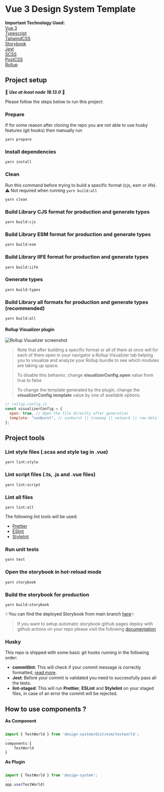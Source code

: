 # Vue 3 Design System Template

**Important Technology Used:**\
[Vue 3](https://github.com/vuejs/vue-next)\
[Typescript](https://github.com/microsoft/TypeScript)\
[TailwindCSS](https://tailwindcss.com/)\
[Storybook](https://storybook.js.org/)\
[Jest](https://jestjs.io/)\
[SCSS](https://sass-lang.com/)\
[PostCSS](https://postcss.org/)\
[Rollup](https://github.com/rollup/rollup)

## Project setup

🚨 **_Use at least node 18.13.0_** 🚨

Please follow the steps below to run this project:

### Prepare

If for some reason after cloning the repo you are not able to use husky features (git hooks) then manually run

```
yarn prepare
```

### Install dependencies

```
yarn install
```

### Clean

Run this command before trying to build a specific format (cjs, esm or iife).
⚠ Not required when running `yarn build:all`

```
yarn clean
```

### Build Library CJS format for production and generate types

```
yarn build:cjs
```

### Build Library ESM format for production and generate types

```
yarn build:esm
```

### Build Library IIFE format for production and generate types

```
yarn build:iife
```

### Generate types

```
yarn build:types
```

### Build Library all formats for production and generate types (recommended)

```
yarn build:all
```

#### Rollup Visualizer plugin

![Rollup Visualizer screenshot](https://raw.githubusercontent.com/btd/rollup-plugin-visualizer/master/pics/collage.png)

> Note that after building a specific format or all of them at once will for each of them open in your navigator a Rollup Visualizer tab helping you to visualize and analyze your Rollup bundle to see which modules are taking up space.
>
> To disable this behavior, change **visualizerConfig.open** value from true to false
>
> To change the template generated by the plugin, change the **visualizerConfig.template** value by one of available options.

```javascript
// rollup.config.js
const visualizerConfig = {
  open: true, // Open the file directly after generation
  template: "sunburst", // sunburst || treemap || network || raw-data || list
};
```

## Project tools

### Lint style files (.scss and style tag in .vue)

```
yarn lint:style
```

### Lint script files (.ts, .js and .vue files)

```
yarn lint:script
```

### Lint all files

```
yarn lint:all
```

The following lint tools will be used:

- [Prettier](https://prettier.io/)
- [ESlint](https://eslint.org/)
- [Stylelint](https://stylelint.io/)

### Run unit tests

```
yarn test
```

### Open the storybook in hot-reload mode

```
yarn storybook
```

### Build the storybook for production

```
yarn build:storybook
```

✨You can find the deployed Storybook from main branch [here](https://gde-pass.github.io/Vue3-Design-System-Template/)✨

> If you want to setup automatic storybook github pages deploy with github actions on your repo please visit the following [documentation](https://github.com/bitovi/github-actions-storybook-to-github-pages)

### Husky

This repo is shipped with some basic git hooks running in the following order:

- **commitlint**: This will check if your commit message is correctly formatted, [read more](https://commitlint.js.org/#/).
- **Jest**: Before your commit is validated you need to successfully pass all the tests.
- **lint-staged**: This will run **Prettier**, **ESLint** and **Stylelint** on your staged files, in case of an error the commit will be rejected.

## How to use components ?

**As Component**

```javascript

import { TestWorld } from 'design-system/dist/esm/testworld';
...
components:{
    TestWorld
}

```

**As Plugin**

```javascript

import { TestWorld } from 'design-system';
...
app.use(TestWorld)

```
